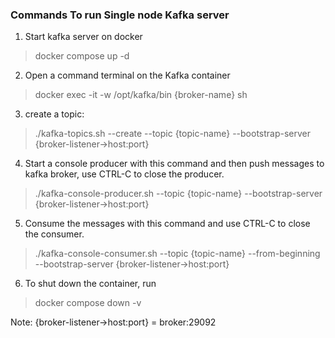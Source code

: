 ### Commands To run Single node Kafka server

1. Start kafka server on docker
> docker compose up -d

2. Open a command terminal on the Kafka container
> docker exec -it -w /opt/kafka/bin {broker-name} sh

3. create a topic:
> ./kafka-topics.sh --create --topic {topic-name} --bootstrap-server {broker-listener->host:port}

4. Start a console producer with this command and then push messages to kafka broker, use CTRL-C to close the producer.
> ./kafka-console-producer.sh  --topic {topic-name} --bootstrap-server {broker-listener->host:port}

5. Consume the messages with this command and use CTRL-C to close the consumer.
> ./kafka-console-consumer.sh --topic {topic-name} --from-beginning --bootstrap-server {broker-listener->host:port}

6. To shut down the container, run
> docker compose down -v

Note: {broker-listener->host:port} = broker:29092